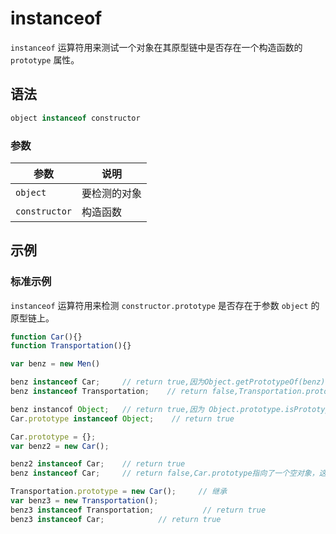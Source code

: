 # instanceof

`instanceof` 运算符用来测试一个对象在其原型链中是否存在一个构造函数的 `prototype` 属性。

## 语法

```javascript
object instanceof constructor
```

### 参数

| 参数          | 说明         |
| ------------- | ------------ |
| `object`      | 要检测的对象 |
| `constructor` | 构造函数     |


## 示例

### 标准示例

`instanceof` 运算符用来检测 `constructor.prototype` 是否存在于参数 `object` 的原型链上。

```javascript
function Car(){}
function Transportation(){}

var benz = new Men()

benz instanceof Car;     // return true,因为Object.getPrototypeOf(benz) === Car.prototype
benz instanceof Transportation;    // return false,Transportation.prototype不在benz的原型链上

benz instancof Object;   // return true,因为 Object.prototype.isPrototypeOf(benz)返回true
Car.prototype instanceof Object;    // return true

Car.prototype = {};
var benz2 = new Car();

benz2 instanceof Car;    // return true
benz instanceof Car;     // return false,Car.prototype指向了一个空对象，这个空对象不在benz的原型链上

Transportation.prototype = new Car();     // 继承
var benz3 = new Transportation();
benz3 instanceof Transportation;           // return true
benz3 instanceof Car;            // return true
```
